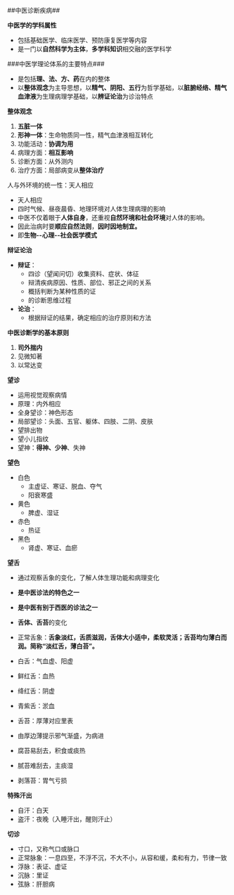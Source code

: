 ##中医诊断疾病##

**中医学的学科属性**

- 包括基础医学、临床医学、预防康复医学等内容
- 是一门以**自然科学为主体**，**多学科知识**相交融的医学科学

###中医学理论体系的主要特点###

- 是包括**理、法、方、药**在内的整体
- 以**整体观念**为主导思想，以**精气、阴阳、五行**为哲学基础，以**脏腑经络、精气血津液**为生理病理学基础，以**辨证论治**为诊治特点

**整体观念**

1. **五脏一体**
2. **形神一体**：生命物质同一性，精气血津液相互转化
3. 功能活动：**协调为用**
4. 病理方面：**相互影响**
5. 诊断方面：从外测内
6. 治疗方面：局部病变从**整体治疗**

人与外环境的统一性：天人相应

- 天人相应
- 四时气候、昼夜晨昏、地理环境对人体生理病理的影响
- 中医不仅着眼于**人体自身**，还重视**自然环境和社会环境**对人体的影响。
- 因此治病时要**顺应自然法则**，**因时因地制宜。**
- 即**生物--心理--社会医学模式**

**辩证论治**

- **辩证**：
	- 四诊（望闻问切）收集资料、症状、体征
	- 辩清疾病原因、性质、部位、邪正之间的关系
	- 概括判断为某种性质的证
	- 的诊断思维过程
- **论治**：
	- 根据辩证的结果，确定相应的治疗原则和方法

**中医诊断学的基本原则**

1.	**司外揣内**
2.	见微知著
3.	以常达变

**望诊**

- 运用视觉观察病情
- 原理：内外相应
- 全身望诊：神色形态
- 局部望诊：头面、五官、躯体、四肢、二阴、皮肤
- 望排出物
- 望小儿指纹
- 望神：**得神、少神**、失神

**望色**

- 白色
	- 主虚证、寒证、脱血、夺气
	- 阳衰寒盛
- 黄色
	- 脾虚、湿证
- 赤色
	- 热证
- 黑色
	- 肾虚、寒证、血瘀

**望舌**

- 通过观察舌象的变化，了解人体生理功能和病理变化
- **是中医诊法的特色之一**
- **是中医有别于西医的诊法之一**
- **舌体、舌苔**的变化
- 正常舌象：**舌象淡红，舌质滋润，舌体大小适中，柔软灵活；舌苔均匀薄白而润。简称“淡红舌，薄白苔”。**
- 白舌：气血虚、阳虚
- 鲜红舌：血热
- 绛红舌：阴虚
- 青紫舌：淤血

- 舌苔：厚薄对应里表
- 由厚边薄提示邪气渐盛，为病进
- 腐苔易刮去，积食或痰热
- 腻苔难刮去，主痰湿
- 剥落苔：胃气亏损

**特殊汗出**

- 自汗：白天
- 盗汗：夜晚（入睡汗出，醒则汗止）


**切诊**

- 寸口，又称气口或脉口
- 正常脉象：一息四至，不浮不沉，不大不小，从容和缓，柔和有力，节律一致
- 浮脉：表证、虚证
- 沉脉：里证
- 弦脉：肝胆病

